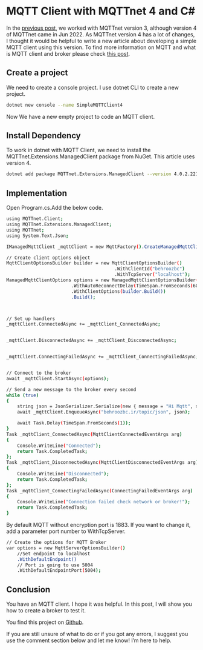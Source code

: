 # MQTT Client with MQTTnet 4 and C#

In the [previous post](https://blog.behroozbc.ir/start-mqtt-client-with-csharp), we worked with MQTTnet version 3, although version 4 of MQTTnet came in Jun 2022. As MQTTnet version 4 has a lot of changes, I thought it would be helpful to write a new article about developing a simple MQTT client using this version. To find more information on MQTT and what is MQTT client and broker please check [this post](https://blog.behroozbc.ir/start-mqtt-client-with-csharp).

## Create a project

We need to create a console project. I use dotnet CLI to create a new project.

```bash
dotnet new console --name SimpleMQTTClient4
```

Now We have a new empty project to code an MQTT client.

## Install Dependency

To work in dotnet with MQTT Client, we need to install the MQTTnet.Extensions.ManagedClient package from NuGet. This article uses version 4.

```bash
dotnet add package MQTTnet.Extensions.ManagedClient --version 4.0.2.221
```

## Implementation

Open Program.cs.Add the below code.

```bash
using MQTTnet.Client;
using MQTTnet.Extensions.ManagedClient;
using MQTTnet;
using System.Text.Json;

IManagedMqttClient _mqttClient = new MqttFactory().CreateManagedMqttClient();

// Create client options object
MqttClientOptionsBuilder builder = new MqttClientOptionsBuilder()
                                        .WithClientId("behroozbc")
                                        .WithTcpServer("localhost");
ManagedMqttClientOptions options = new ManagedMqttClientOptionsBuilder()
                        .WithAutoReconnectDelay(TimeSpan.FromSeconds(60))
                        .WithClientOptions(builder.Build())
                        .Build();



// Set up handlers
_mqttClient.ConnectedAsync += _mqttClient_ConnectedAsync;


_mqttClient.DisconnectedAsync += _mqttClient_DisconnectedAsync;


_mqttClient.ConnectingFailedAsync += _mqttClient_ConnectingFailedAsync;


// Connect to the broker
await _mqttClient.StartAsync(options);

// Send a new message to the broker every second
while (true)
{
    string json = JsonSerializer.Serialize(new { message = "Hi Mqtt", sent = DateTime.UtcNow });
    await _mqttClient.EnqueueAsync("behroozbc.ir/topic/json", json);

    await Task.Delay(TimeSpan.FromSeconds(1));
}
Task _mqttClient_ConnectedAsync(MqttClientConnectedEventArgs arg)
{
    Console.WriteLine("Connected");
    return Task.CompletedTask;
};
Task _mqttClient_DisconnectedAsync(MqttClientDisconnectedEventArgs arg)
{
    Console.WriteLine("Disconnected");
    return Task.CompletedTask;
};
Task _mqttClient_ConnectingFailedAsync(ConnectingFailedEventArgs arg)
{
    Console.WriteLine("Connection failed check network or broker!");
    return Task.CompletedTask;
}
```

By default MQTT without encryption port is 1883. If you want to change it, add a parameter port number to WithTcpServer.

```bash
// Create the options for MQTT Broker
var options = new MqttServerOptionsBuilder()
    //Set endpoint to localhost
    .WithDefaultEndpoint()
    // Port is going to use 5004
    .WithDefaultEndpointPort(5004);
```

## Conclusion

You have an MQTT client. I hope it was helpful. In this post, I will show you how to create a broker to test it.

You find this project on [Github](https://github.com/behroozbc/SimpleMQTTClient4).

If you are still unsure of what to do or if you got any errors, I suggest you use the comment section below and let me know! I’m here to help.